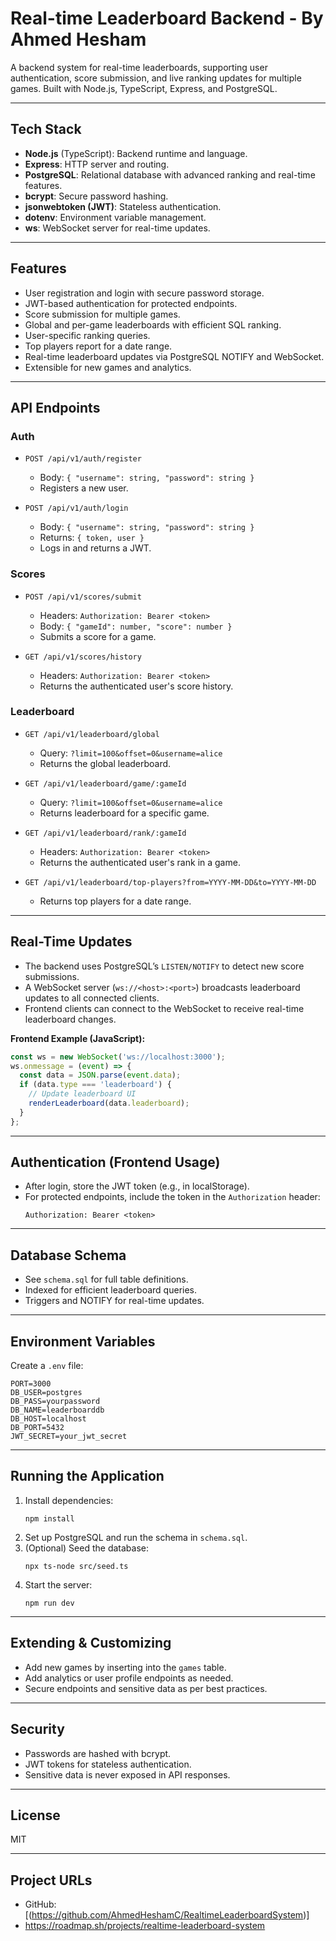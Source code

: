 # Real-time Leaderboard Backend - By Ahmed Hesham

A backend system for real-time leaderboards, supporting user authentication, score submission, and live ranking updates for multiple games. Built with Node.js, TypeScript, Express, and PostgreSQL.

---

## Tech Stack

- **Node.js** (TypeScript): Backend runtime and language.
- **Express**: HTTP server and routing.
- **PostgreSQL**: Relational database with advanced ranking and real-time features.
- **bcrypt**: Secure password hashing.
- **jsonwebtoken (JWT)**: Stateless authentication.
- **dotenv**: Environment variable management.
- **ws**: WebSocket server for real-time updates.

---

## Features

- User registration and login with secure password storage.
- JWT-based authentication for protected endpoints.
- Score submission for multiple games.
- Global and per-game leaderboards with efficient SQL ranking.
- User-specific ranking queries.
- Top players report for a date range.
- Real-time leaderboard updates via PostgreSQL NOTIFY and WebSocket.
- Extensible for new games and analytics.

---

## API Endpoints

### Auth

- `POST /api/v1/auth/register`
  - Body: `{ "username": string, "password": string }`
  - Registers a new user.

- `POST /api/v1/auth/login`
  - Body: `{ "username": string, "password": string }`
  - Returns: `{ token, user }`
  - Logs in and returns a JWT.

### Scores

- `POST /api/v1/scores/submit`
  - Headers: `Authorization: Bearer <token>`
  - Body: `{ "gameId": number, "score": number }`
  - Submits a score for a game.

- `GET /api/v1/scores/history`
  - Headers: `Authorization: Bearer <token>`
  - Returns the authenticated user's score history.

### Leaderboard

- `GET /api/v1/leaderboard/global`
  - Query: `?limit=100&offset=0&username=alice`
  - Returns the global leaderboard.

- `GET /api/v1/leaderboard/game/:gameId`
  - Query: `?limit=100&offset=0&username=alice`
  - Returns leaderboard for a specific game.

- `GET /api/v1/leaderboard/rank/:gameId`
  - Headers: `Authorization: Bearer <token>`
  - Returns the authenticated user's rank in a game.

- `GET /api/v1/leaderboard/top-players?from=YYYY-MM-DD&to=YYYY-MM-DD`
  - Returns top players for a date range.

---

## Real-Time Updates

- The backend uses PostgreSQL’s `LISTEN/NOTIFY` to detect new score submissions.
- A WebSocket server (`ws://<host>:<port>`) broadcasts leaderboard updates to all connected clients.
- Frontend clients can connect to the WebSocket to receive real-time leaderboard changes.

**Frontend Example (JavaScript):**
```js
const ws = new WebSocket('ws://localhost:3000');
ws.onmessage = (event) => {
  const data = JSON.parse(event.data);
  if (data.type === 'leaderboard') {
    // Update leaderboard UI
    renderLeaderboard(data.leaderboard);
  }
};
```

---

## Authentication (Frontend Usage)

- After login, store the JWT token (e.g., in localStorage).
- For protected endpoints, include the token in the `Authorization` header:
  ```
  Authorization: Bearer <token>
  ```

---

## Database Schema

- See `schema.sql` for full table definitions.
- Indexed for efficient leaderboard queries.
- Triggers and NOTIFY for real-time updates.

---

## Environment Variables

Create a `.env` file:
```
PORT=3000
DB_USER=postgres
DB_PASS=yourpassword
DB_NAME=leaderboarddb
DB_HOST=localhost
DB_PORT=5432
JWT_SECRET=your_jwt_secret
```

---

## Running the Application

1. Install dependencies:
   ```
   npm install
   ```
2. Set up PostgreSQL and run the schema in `schema.sql`.
3. (Optional) Seed the database:
   ```
   npx ts-node src/seed.ts
   ```
4. Start the server:
   ```
   npm run dev
   ```

---

## Extending & Customizing

- Add new games by inserting into the `games` table.
- Add analytics or user profile endpoints as needed.
- Secure endpoints and sensitive data as per best practices.

---

## Security

- Passwords are hashed with bcrypt.
- JWT tokens for stateless authentication.
- Sensitive data is never exposed in API responses.

---

## License

MIT

---

## Project URLs
- GitHub: [(https://github.com/AhmedHeshamC/RealtimeLeaderboardSystem)]
- https://roadmap.sh/projects/realtime-leaderboard-system
